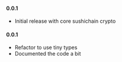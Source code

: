 #### 0.0.1 

* Initial release with core sushichain crypto

#### 0.0.1

* Refactor to use tiny types
* Documented the code a bit
